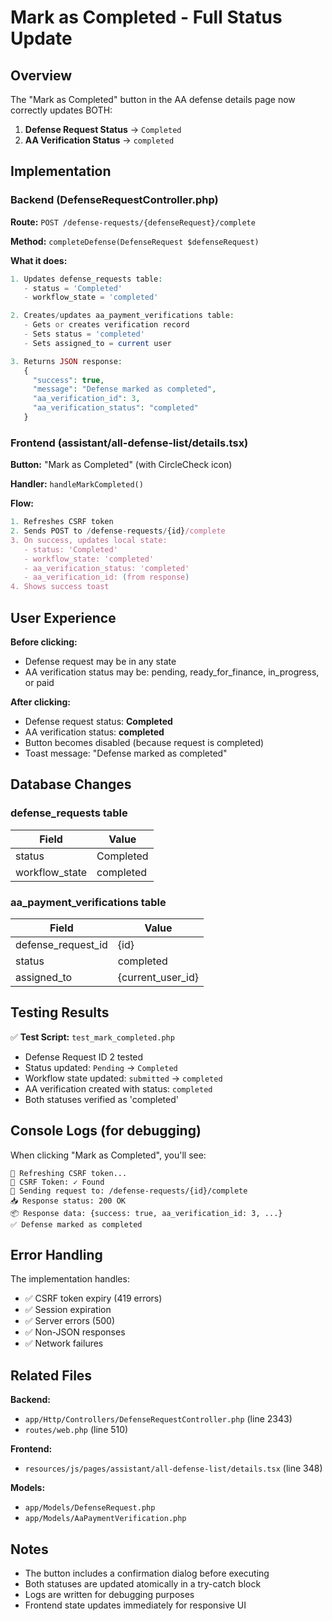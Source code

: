 # Mark as Completed - Full Status Update

## Overview
The "Mark as Completed" button in the AA defense details page now correctly updates BOTH:
1. **Defense Request Status** → `Completed`
2. **AA Verification Status** → `completed`

## Implementation

### Backend (DefenseRequestController.php)
**Route:** `POST /defense-requests/{defenseRequest}/complete`

**Method:** `completeDefense(DefenseRequest $defenseRequest)`

**What it does:**
```php
1. Updates defense_requests table:
   - status = 'Completed'
   - workflow_state = 'completed'

2. Creates/updates aa_payment_verifications table:
   - Gets or creates verification record
   - Sets status = 'completed'
   - Sets assigned_to = current user

3. Returns JSON response:
   {
     "success": true,
     "message": "Defense marked as completed",
     "aa_verification_id": 3,
     "aa_verification_status": "completed"
   }
```

### Frontend (assistant/all-defense-list/details.tsx)

**Button:** "Mark as Completed" (with CircleCheck icon)

**Handler:** `handleMarkCompleted()`

**Flow:**
```typescript
1. Refreshes CSRF token
2. Sends POST to /defense-requests/{id}/complete
3. On success, updates local state:
   - status: 'Completed'
   - workflow_state: 'completed'
   - aa_verification_status: 'completed'
   - aa_verification_id: (from response)
4. Shows success toast
```

## User Experience

**Before clicking:**
- Defense request may be in any state
- AA verification status may be: pending, ready_for_finance, in_progress, or paid

**After clicking:**
- Defense request status: **Completed**
- AA verification status: **completed**
- Button becomes disabled (because request is completed)
- Toast message: "Defense marked as completed"

## Database Changes

### defense_requests table
| Field | Value |
|-------|-------|
| status | Completed |
| workflow_state | completed |

### aa_payment_verifications table
| Field | Value |
|-------|-------|
| defense_request_id | {id} |
| status | completed |
| assigned_to | {current_user_id} |

## Testing Results

✅ **Test Script:** `test_mark_completed.php`
- Defense Request ID 2 tested
- Status updated: `Pending` → `Completed`
- Workflow state updated: `submitted` → `completed`
- AA verification created with status: `completed`
- Both statuses verified as 'completed'

## Console Logs (for debugging)

When clicking "Mark as Completed", you'll see:
```
🔄 Refreshing CSRF token...
🔑 CSRF Token: ✓ Found
📡 Sending request to: /defense-requests/{id}/complete
📥 Response status: 200 OK
📦 Response data: {success: true, aa_verification_id: 3, ...}
✅ Defense marked as completed
```

## Error Handling

The implementation handles:
- ✅ CSRF token expiry (419 errors)
- ✅ Session expiration
- ✅ Server errors (500)
- ✅ Non-JSON responses
- ✅ Network failures

## Related Files

**Backend:**
- `app/Http/Controllers/DefenseRequestController.php` (line 2343)
- `routes/web.php` (line 510)

**Frontend:**
- `resources/js/pages/assistant/all-defense-list/details.tsx` (line 348)

**Models:**
- `app/Models/DefenseRequest.php`
- `app/Models/AaPaymentVerification.php`

## Notes

- The button includes a confirmation dialog before executing
- Both statuses are updated atomically in a try-catch block
- Logs are written for debugging purposes
- Frontend state updates immediately for responsive UI
